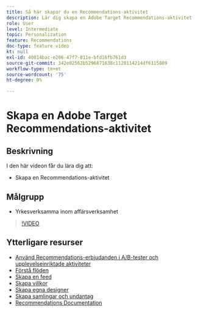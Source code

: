 ```yaml
---
title: Så här skapar du en Recommendations-aktivitet
description: Lär dig skapa en Adobe Target Recommendations-aktivitet
role: User
level: Intermediate
topic: Personalization
feature: Recommendations
doc-type: feature video
kt: null
exl-id: 40014bac-e206-47f7-811e-bfd16fb761d3
source-git-commit: 342e02562b5296871638c1120114214df6115809
workflow-type: tm+mt
source-wordcount: '75'
ht-degree: 0%

---
```


# Skapa en Adobe Target Recommendations-aktivitet

## Beskrivning

I den här videon får du lära dig att:

* Skapa en Recommendations-aktivitet

## Målgrupp

* Yrkesverksamma inom affärsverksamhet

>[!VIDEO](https://video.tv.adobe.com/v/27688?quality=12)

## Ytterligare resurser

* [Använd Recommendations-erbjudanden i A/B-tester och upplevelseinriktade aktiviteter](use-recommendations-offers.md)
* [Förstå flöden](understanding-feeds.md)
* [Skapa en feed](create-a-feed.md)
* [Skapa villkor](create-criteria.md)
* [Skapa egna designer](create-custom-designs.md)
* [Skapa samlingar och undantag](create-collections-and-exclusions.md)
* [Recommendations Documentation](https://experienceleague.adobe.com/docs/target/using/recommendations/recommendations.html?lang=en)
